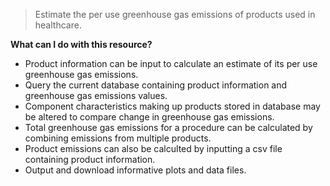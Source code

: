 > Estimate the per use greenhouse gas emissions of products used in healthcare.

**What can I do with this resource?**
- Product information can be input to calculate an estimate of its per use greenhouse gas emissions.
- Query the current database containing product information and greenhouse gas emissions values.
- Component characteristics making up products stored in database may be altered to compare change in greenhouse gas emissions.
- Total greenhouse gas emissions for a procedure can be calculated by combining emissions from multiple products.
- Product emissions can also be calculted by inputting a csv file containing product information.
- Output and download informative plots and data files.

